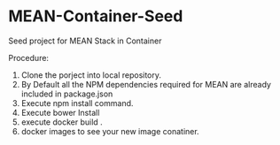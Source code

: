 # MEAN-Container-Seed
Seed project for MEAN Stack in Container

Procedure:
1) Clone the porject into local repository.
2) By Default all the NPM dependencies required for MEAN are already included in package.json
3) Execute npm install command.
3) Execute bower Install
4) execute docker build .
5) docker images to see your new image conatiner. 
